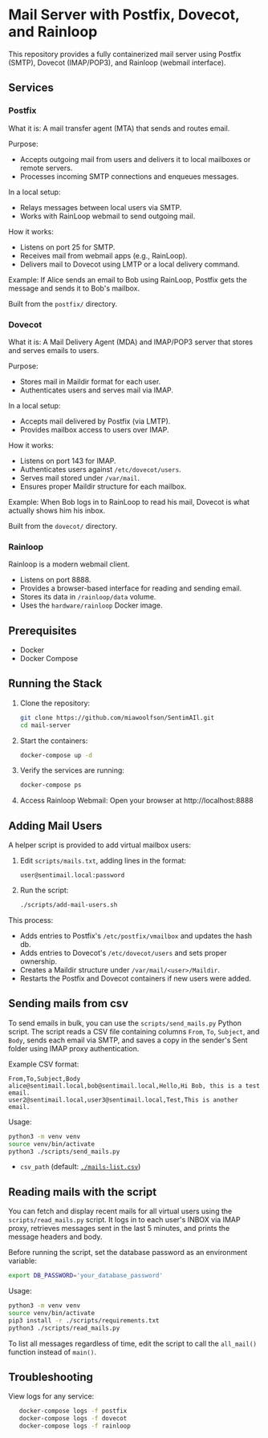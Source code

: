 # Mail Server with Postfix, Dovecot, and Rainloop

This repository provides a fully containerized mail server using Postfix (SMTP), Dovecot (IMAP/POP3), and Rainloop (webmail interface).

## Services

### Postfix

What it is: A mail transfer agent (MTA) that sends and routes email.

Purpose:
- Accepts outgoing mail from users and delivers it to local mailboxes or remote servers.
- Processes incoming SMTP connections and enqueues messages.

In a local setup:
- Relays messages between local users via SMTP.
- Works with RainLoop webmail to send outgoing mail.

How it works:
- Listens on port 25 for SMTP.
- Receives mail from webmail apps (e.g., RainLoop).
- Delivers mail to Dovecot using LMTP or a local delivery command.

Example: If Alice sends an email to Bob using RainLoop, Postfix gets the message and sends it to Bob's mailbox.

Built from the `postfix/` directory.

### Dovecot

What it is: A Mail Delivery Agent (MDA) and IMAP/POP3 server that stores and serves emails to users.

Purpose:
- Stores mail in Maildir format for each user.
- Authenticates users and serves mail via IMAP.

In a local setup:
- Accepts mail delivered by Postfix (via LMTP).
- Provides mailbox access to users over IMAP.

How it works:
- Listens on port 143 for IMAP.
- Authenticates users against `/etc/dovecot/users`.
- Serves mail stored under `/var/mail`.
- Ensures proper Maildir structure for each mailbox.

Example: When Bob logs in to RainLoop to read his mail, Dovecot is what actually shows him his inbox.

Built from the `dovecot/` directory.

### Rainloop
Rainloop is a modern webmail client.
- Listens on port 8888.
- Provides a browser-based interface for reading and sending email.
- Stores its data in `/rainloop/data` volume.
- Uses the `hardware/rainloop` Docker image.

## Prerequisites

- Docker
- Docker Compose

## Running the Stack

1. Clone the repository:
   ```bash
   git clone https://github.com/miawoolfson/SentimAIl.git
   cd mail-server
   ```
2. Start the containers:
   ```bash
   docker-compose up -d
   ```
3. Verify the services are running:
   ```bash
   docker-compose ps
   ```
4. Access Rainloop Webmail:
   Open your browser at http://localhost:8888

## Adding Mail Users

A helper script is provided to add virtual mailbox users:

1. Edit `scripts/mails.txt`, adding lines in the format:
   ```
   user@sentimail.local:password
   ```
2. Run the script:
   ```bash
   ./scripts/add-mail-users.sh
   ```

This process:
- Adds entries to Postfix's `/etc/postfix/vmailbox` and updates the hash db.
- Adds entries to Dovecot's `/etc/dovecot/users` and sets proper ownership.
- Creates a Maildir structure under `/var/mail/<user>/Maildir`.
- Restarts the Postfix and Dovecot containers if new users were added.

## Sending mails from csv

To send emails in bulk, you can use the `scripts/send_mails.py` Python script. The script reads a CSV file containing columns `From`, `To`, `Subject`, and `Body`, sends each email via SMTP, and saves a copy in the sender's Sent folder using IMAP proxy authentication.

Example CSV format:
```csv
From,To,Subject,Body
alice@sentimail.local,bob@sentimail.local,Hello,Hi Bob, this is a test email.
user2@sentimail.local,user3@sentimail.local,Test,This is another email.
```

Usage:
```bash
python3 -m venv venv
source venv/bin/activate 
python3 ./scripts/send_mails.py
```
- `csv_path` (default: [`./mails-list.csv`](./mails-list.csv))

## Reading mails with the script

You can fetch and display recent mails for all virtual users using the `scripts/read_mails.py` script. It logs in to each user's INBOX via IMAP proxy, retrieves messages sent in the last 5 minutes, and prints the message headers and body.

Before running the script, set the database password as an environment variable:
```bash
export DB_PASSWORD='your_database_password'
```

Usage:
```bash
python3 -m venv venv
source venv/bin/activate 
pip3 install -r ./scripts/requirements.txt
python3 ./scripts/read_mails.py
```

To list all messages regardless of time, edit the script to call the `all_mail()` function instead of `main()`.

## Troubleshooting

View logs for any service:
```bash
   docker-compose logs -f postfix
   docker-compose logs -f dovecot
   docker-compose logs -f rainloop
